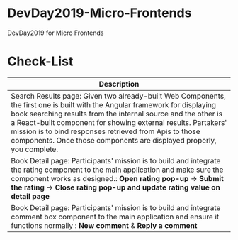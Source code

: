 # DevDay2019-Micro-Frontends
DevDay2019 for Micro Frontends

# Check-List
|Description|
|--|
|Search Results page: Given two already-built Web Components, the first one is built with the Angular framework for displaying book searching results from the internal source and the other is a React-built component for showing external results. Partakers' mission is to bind responses retrieved from Apis to those components. Once those components are displayed properly, you complete.|
|Book Detail page: Participants' mission is to build and integrate the rating component to the main application and make sure the component works as designed.: **Open rating pop-up** -> **Submit the rating** -> **Close rating pop-up and update rating value on detail page**|
|Book Detail page: Participants' mission is to build and integrate comment box component to the main application and ensure it functions normally : **New comment** & **Reply a comment**|
